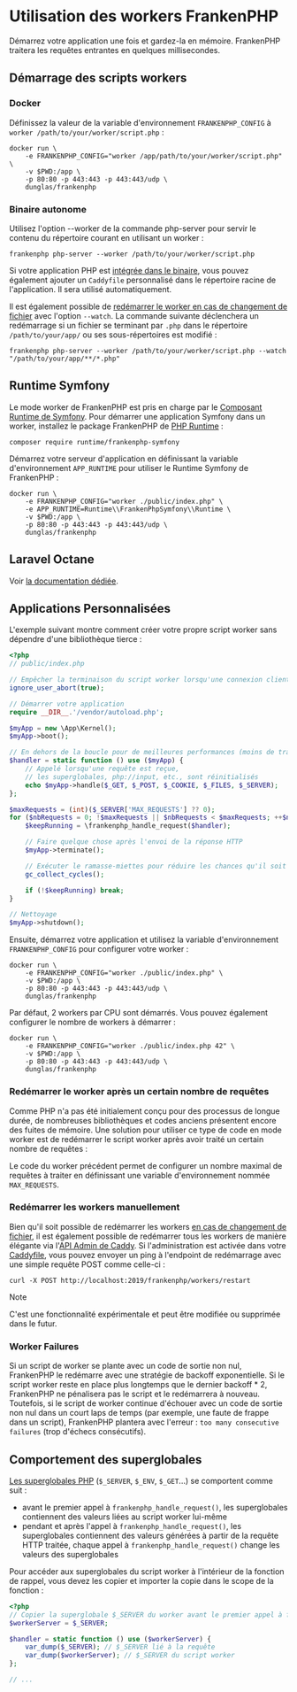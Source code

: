 # Utilisation des workers FrankenPHP

Démarrez votre application une fois et gardez-la en mémoire.
FrankenPHP traitera les requêtes entrantes en quelques millisecondes.

## Démarrage des scripts workers

### Docker

Définissez la valeur de la variable d'environnement `FRANKENPHP_CONFIG` à `worker /path/to/your/worker/script.php` :

```console
docker run \
    -e FRANKENPHP_CONFIG="worker /app/path/to/your/worker/script.php" \
    -v $PWD:/app \
    -p 80:80 -p 443:443 -p 443:443/udp \
    dunglas/frankenphp
```

### Binaire autonome

Utilisez l'option --worker de la commande php-server pour servir le contenu du répertoire courant en utilisant un worker :

```console
frankenphp php-server --worker /path/to/your/worker/script.php
```

Si votre application PHP est [intégrée dans le binaire](embed.md), vous pouvez également ajouter un `Caddyfile` personnalisé dans le répertoire racine de l'application.
Il sera utilisé automatiquement.

Il est également possible de [redémarrer le worker en cas de changement de fichier](config.md#surveillance-des-modifications-de-fichier) avec l'option `--watch`.
La commande suivante déclenchera un redémarrage si un fichier se terminant par `.php` dans le répertoire `/path/to/your/app/` ou ses sous-répertoires est modifié :

```console
frankenphp php-server --worker /path/to/your/worker/script.php --watch "/path/to/your/app/**/*.php"
```

## Runtime Symfony

Le mode worker de FrankenPHP est pris en charge par le [Composant Runtime de Symfony](https://symfony.com/doc/current/components/runtime.html).
Pour démarrer une application Symfony dans un worker, installez le package FrankenPHP de [PHP Runtime](https://github.com/php-runtime/runtime) :

```console
composer require runtime/frankenphp-symfony
```

Démarrez votre serveur d'application en définissant la variable d'environnement `APP_RUNTIME` pour utiliser le Runtime Symfony de FrankenPHP :

```console
docker run \
    -e FRANKENPHP_CONFIG="worker ./public/index.php" \
    -e APP_RUNTIME=Runtime\\FrankenPhpSymfony\\Runtime \
    -v $PWD:/app \
    -p 80:80 -p 443:443 -p 443:443/udp \
    dunglas/frankenphp
```

## Laravel Octane

Voir [la documentation dédiée](laravel.md#laravel-octane).

## Applications Personnalisées

L'exemple suivant montre comment créer votre propre script worker sans dépendre d'une bibliothèque tierce :

```php
<?php
// public/index.php

// Empêcher la terminaison du script worker lorsqu'une connexion client est interrompue
ignore_user_abort(true);

// Démarrer votre application
require __DIR__.'/vendor/autoload.php';

$myApp = new \App\Kernel();
$myApp->boot();

// En dehors de la boucle pour de meilleures performances (moins de travail effectué)
$handler = static function () use ($myApp) {
    // Appelé lorsqu'une requête est reçue,
    // les superglobales, php://input, etc., sont réinitialisés
    echo $myApp->handle($_GET, $_POST, $_COOKIE, $_FILES, $_SERVER);
};

$maxRequests = (int)($_SERVER['MAX_REQUESTS'] ?? 0);
for ($nbRequests = 0; !$maxRequests || $nbRequests < $maxRequests; ++$nbRequests) {
    $keepRunning = \frankenphp_handle_request($handler);

    // Faire quelque chose après l'envoi de la réponse HTTP
    $myApp->terminate();

    // Exécuter le ramasse-miettes pour réduire les chances qu'il soit déclenché au milieu de la génération d'une page
    gc_collect_cycles();

    if (!$keepRunning) break;
}

// Nettoyage
$myApp->shutdown();
```

Ensuite, démarrez votre application et utilisez la variable d'environnement `FRANKENPHP_CONFIG` pour configurer votre worker :

```console
docker run \
    -e FRANKENPHP_CONFIG="worker ./public/index.php" \
    -v $PWD:/app \
    -p 80:80 -p 443:443 -p 443:443/udp \
    dunglas/frankenphp
```

Par défaut, 2 workers par CPU sont démarrés.
Vous pouvez également configurer le nombre de workers à démarrer :

```console
docker run \
    -e FRANKENPHP_CONFIG="worker ./public/index.php 42" \
    -v $PWD:/app \
    -p 80:80 -p 443:443 -p 443:443/udp \
    dunglas/frankenphp
```

### Redémarrer le worker après un certain nombre de requêtes

Comme PHP n'a pas été initialement conçu pour des processus de longue durée, de nombreuses bibliothèques et codes anciens présentent encore des fuites de mémoire.
Une solution pour utiliser ce type de code en mode worker est de redémarrer le script worker après avoir traité un certain nombre de requêtes :

Le code du worker précédent permet de configurer un nombre maximal de requêtes à traiter en définissant une variable d'environnement nommée `MAX_REQUESTS`.

### Redémarrer les workers manuellement

Bien qu'il soit possible de redémarrer les workers [en cas de changement de fichier](config.md#surveillance-des-modifications-de-fichier),
il est également possible de redémarrer tous les workers de manière élégante via l'[API Admin de Caddy](https://caddyserver.com/docs/api).
Si l'administration est activée dans votre [Caddyfile](config.md#configuration-du-caddyfile), vous pouvez envoyer un ping
à l'endpoint de redémarrage avec une simple requête POST comme celle-ci :

```console
curl -X POST http://localhost:2019/frankenphp/workers/restart
```

> [!NOTE]
>
> C'est une fonctionnalité expérimentale et peut être modifiée ou supprimée dans le futur.

### Worker Failures

Si un script de worker se plante avec un code de sortie non nul, FrankenPHP le redémarre avec une stratégie de backoff exponentielle.
Si le script worker reste en place plus longtemps que le dernier backoff * 2, FrankenPHP ne pénalisera pas le script et le redémarrera à nouveau.
Toutefois, si le script de worker continue d'échouer avec un code de sortie non nul dans un court laps de temps
(par exemple, une faute de frappe dans un script), FrankenPHP plantera avec l'erreur : `too many consecutive failures` (trop d'échecs consécutifs).

## Comportement des superglobales

[Les superglobales PHP](https://www.php.net/manual/fr/language.variables.superglobals.php) (`$_SERVER`, `$_ENV`, `$_GET`...)
se comportent comme suit :

* avant le premier appel à `frankenphp_handle_request()`, les superglobales contiennent des valeurs liées au script worker lui-même
* pendant et après l'appel à `frankenphp_handle_request()`, les superglobales contiennent des valeurs générées à partir de la requête HTTP traitée, chaque appel à `frankenphp_handle_request()` change les valeurs des superglobales

Pour accéder aux superglobales du script worker à l'intérieur de la fonction de rappel, vous devez les copier et importer la copie dans le scope de la fonction :

```php
<?php
// Copier la superglobale $_SERVER du worker avant le premier appel à frankenphp_handle_request()
$workerServer = $_SERVER;

$handler = static function () use ($workerServer) {
    var_dump($_SERVER); // $_SERVER lié à la requête
    var_dump($workerServer); // $_SERVER du script worker
};

// ...
```

